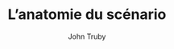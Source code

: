 ---
title: L’anatomie du scénario
slug: l-anatomie-du-scenario
breadcrumbs:
  - title: >-
      Accueil
    path: "/"
  - title: >-
      Bibliographie
    path: "/bibliographie"
  - title: >-
      L’anatomie du scénario
author: John Truby
cover: anatomie-scenario.jpg
summary: Parmi les nombreux essais et manuels d’écriture, L’Anatomie du scénario s’est
  imposé comme une référence incontournable des scénaristes débutants et confirmés.
  John Truby entend mettre fin au dogme de la structure en trois actes, qu’il juge
  artificielle. Il préconise de développer des intrigues à multiples facettes, de
  soigner le réseau des personnages et leur développement moral et émotionnel, de
  mélanger les genres et de tordre les règles qui les régissent afin d’écrire des
  histoires originales. Les histoires doivent être abordées comme des organismes vivants,
  aussi changeants et complexes que ceux qui les imaginent. Les préceptes développés
  dans ce livre complètent plus qu’ils ne concurrencent ceux d’autres théoriciens
  de la dramaturgie. Ils exposent les bases d’une formation continue désormais aussi
  populaire en France qu’aux États-Unis où elle a été créée il y a trente ans. Cette
  « grammaire de la dramaturgie » est issue d’un long travail de décorticage de centaines
  de films, pièces, nouvelles et romans, allant de James Joyce à La Guerre des étoiles
  en passant par Tootsie. Concret, pratique sans être simpliste, L’Anatomie du scénario
  s’impose comme une bible du scénariste.
site: https://www.nouveau-monde.net/catalogue/lanatomie-du-scenario/
isbn: 9782847364903
mandatory: false
paths:
- "/competences/exprimer"
- "/parcours/creation-numerique"
- "/ateliers/hors-champ"
---